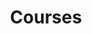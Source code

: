 ---
widget: portfolio
headless: true
active: true
weight: 100
title: Courses
subtitle:
content:
  page_type: courses
  filter_default: 2
  filters:
    tags:
      - previous
      - current
  filter_button:

    - name: All Courses
      tag: '*'
    - name: Current Courses
      tag: current
    - name: Past Courses
      tag: previous

design:
  columns: '2'
  view: 2
  flip_alt_rows: false
---